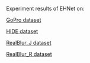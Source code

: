 Experiment results of EHNet on:

[GoPro dataset](https://drive.google.com/file/d/1ykC9r0q5iX8bXru45l7y1MCyF8cXBDOq/view?usp=drive_link)

[HIDE dataset](https://drive.google.com/file/d/1bjsHBjT5PzGbv9c90_vvTfLYHbQAMzBX/view?usp=drive_link)

[RealBlur_J dataset](https://drive.google.com/file/d/146fiXRPRHFho4e3SEalyMLH38OJHtOro/view?usp=drive_link)

[RealBlur_R dataset](https://drive.google.com/file/d/1vO4k8zih2ZNn70sNnt__fX7ImEZP2A-T/view?usp=drive_link)
